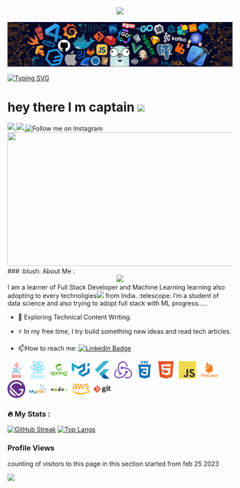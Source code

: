 <div id="header" align="center">
  <img src="https://media.giphy.com/media/M9gbBd9nbDrOTu1Mqx/giphy.gif" width="100"/>
</div>

<!--   my-header-img -->
![](./header_.png)

<!--   my-ticker -->    
[![Typing SVG](https://readme-typing-svg.herokuapp.com?color=%2336BCF7&center=true&vCenter=true&width=600&lines=Hi+there+👋,+I+am+Captain+nice+to+meet+you;+Welcome+to+My+Profile!;Always+learning+new+things+;Machine+learning+enthusiast+;Also+good+in+fullstack+development)](https://git.io/typing-svg)


<h1>
  hey there  I m captain
  <img src="https://media.giphy.com/media/hvRJCLFzcasrR4ia7z/giphy.gif" width="30px"/>
</h1>
<a href="https://www.linkedin.com/in/zaid-ahmad-186665229/">
    <img height="50" src="https://cdn2.iconfinder.com/data/icons/social-icon-3/512/social_style_3_in-306.png"/>
</a>
<a href="https://open.spotify.com/playlist/4tQ1yCCyMH4PThKMgsDi6K?si=4533c90623dc4f32&nd=1">
    <img height="50" src="https://cdn4.iconfinder.com/data/icons/logos-and-brands/512/315_Spotify_logo-128.png"/>
</a>
<img src="https://raw.githubusercontent.com/gauravghongde/social-icons/9d939e1c5b7ea4a24ac39c3e4631970c0aa1b920/SVG/Color/Instagram.svg" height="40em" align="center" alt="Follow me on Instagram" title="Follow me on Instagram"/>
<div align="center">
  <img src="https://media.giphy.com/media/dWesBcTLavkZuG35MI/giphy.gif" width="600" height="300"/>
</div>
### :blush: About Me :

<div id="header" align="center">
<img src="https://github-readme-stats.vercel.app/api?username=captainsza&show_icons=true"/>
  </div>
I am a learner of Full Stack Developer and Machine Learning learning also adopting to every technoligies<img src="https://media.giphy.com/media/WUlplcMpOCEmTGBtBW/giphy.gif" width="30"> from India.
 :telescope: I’m a student of data science and also trying to adopt full stack with ML progress.....

- :seedling: Exploring Technical Content Writing.

- :zap: In my free time, I try build something new ideas and read tech articles.

- :mailbox:How to reach me: [![Linkedin Badge](https://img.shields.io/badge/-captain-blue?style=flat&logo=Linkedin&logoColor=white)](your-linkedin-url)
<div>
  <img src="https://github.com/devicons/devicon/blob/master/icons/java/java-original-wordmark.svg" title="Java" alt="Java" width="40" height="40"/>&nbsp;
  <img src="https://github.com/devicons/devicon/blob/master/icons/react/react-original-wordmark.svg" title="React" alt="React" width="40" height="40"/>&nbsp;
  <img src="https://github.com/devicons/devicon/blob/master/icons/spring/spring-original-wordmark.svg" title="Spring" alt="Spring" width="40" height="40"/>&nbsp;
  <img src="https://github.com/devicons/devicon/blob/master/icons/materialui/materialui-original.svg" title="Material UI" alt="Material UI" width="40" height="40"/>&nbsp;
  <img src="https://github.com/devicons/devicon/blob/master/icons/flutter/flutter-original.svg" title="Flutter" alt="Flutter" width="40" height="40"/>&nbsp;
  <img src="https://github.com/devicons/devicon/blob/master/icons/redux/redux-original.svg" title="Redux" alt="Redux " width="40" height="40"/>&nbsp;
  <img src="https://github.com/devicons/devicon/blob/master/icons/css3/css3-plain-wordmark.svg"  title="CSS3" alt="CSS" width="40" height="40"/>&nbsp;
  <img src="https://github.com/devicons/devicon/blob/master/icons/html5/html5-original.svg" title="HTML5" alt="HTML" width="40" height="40"/>&nbsp;
  <img src="https://github.com/devicons/devicon/blob/master/icons/javascript/javascript-original.svg" title="JavaScript" alt="JavaScript" width="40" height="40"/>&nbsp;
  <img src="https://github.com/devicons/devicon/blob/master/icons/firebase/firebase-plain-wordmark.svg" title="Firebase" alt="Firebase" width="40" height="40"/>&nbsp;
  <img src="https://github.com/devicons/devicon/blob/master/icons/gatsby/gatsby-original.svg" title="Gatsby"  alt="Gatsby" width="40" height="40"/>&nbsp;
  <img src="https://github.com/devicons/devicon/blob/master/icons/mysql/mysql-original-wordmark.svg" title="MySQL"  alt="MySQL" width="40" height="40"/>&nbsp;
  <img src="https://github.com/devicons/devicon/blob/master/icons/nodejs/nodejs-original-wordmark.svg" title="NodeJS" alt="NodeJS" width="40" height="40"/>&nbsp;
  <img src="https://github.com/devicons/devicon/blob/master/icons/amazonwebservices/amazonwebservices-plain-wordmark.svg" title="AWS" alt="AWS" width="40" height="40"/>&nbsp;
  <img src="https://github.com/devicons/devicon/blob/master/icons/git/git-original-wordmark.svg" title="Git" **alt="Git" width="40" height="40"/>
</div>

### :fire: My Stats :
[![GitHub Streak](http://github-readme-streak-stats.herokuapp.com?user=captainsza&theme=dark&background=000000)](https://git.io/streak-stats)
[![Top Langs](https://github-readme-stats.vercel.app/api/top-langs/?username=captainsza&layout=compact&theme=vision-friendly-dark)](https://github.com/anuraghazra/github-readme-stats)
### Profile Views
counting of visitors to this page in this section started from feb 25 2023

![](https://count.getloli.com/get/@captainsza.github.readme)
</br>
